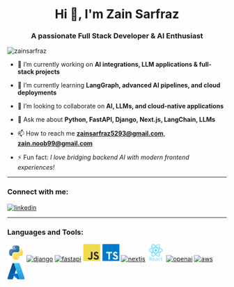 <h1 align="center">Hi 👋, I'm Zain Sarfraz</h1>
<h3 align="center">A passionate Full Stack Developer & AI Enthusiast</h3>

<p align="left"> <img src="https://komarev.com/ghpvc/?username=zainsarfraz&label=Profile%20views&color=0e75b6&style=flat" alt="zainsarfraz" /> </p>

- 🔭 I’m currently working on **AI integrations, LLM applications & full-stack projects**

- 🌱 I’m currently learning **LangGraph, advanced AI pipelines, and cloud deployments**

- 👯 I’m looking to collaborate on **AI, LLMs, and cloud-native applications**

- 💬 Ask me about **Python, FastAPI, Django, Next.js, LangChain, LLMs**

- 📫 How to reach me **zainsarfraz5293@gmail.com**, **zain.noob99@gmail.com**

- ⚡ Fun fact: *I love bridging backend AI with modern frontend experiences!*

---

<h3 align="left">Connect with me:</h3>
<p align="left">
<a href="https://www.linkedin.com/in/zain-sarfraz-549638190/" target="blank"><img align="center" src="https://images.rawpixel.com/image_png_social_square/czNmcy1wcml2YXRlL3Jhd3BpeGVsX2ltYWdlcy93ZWJzaXRlX2NvbnRlbnQvbHIvdjk4Mi1kMS0xMC5wbmc.png" alt="linkedin" height="40" width="40" /></a>
</p>

---
<h3 align="left">Languages and Tools:</h3>
<p align="left">
<a href="https://www.python.org/" target="_blank"><img src="https://raw.githubusercontent.com/devicons/devicon/master/icons/python/python-original.svg" alt="python" width="40" height="40"/></a>
<a href="https://www.djangoproject.com/" target="_blank"><img src="https://images.seeklogo.com/logo-png/39/2/django-logo-png_seeklogo-394570.png" alt="django" width="40" height="40"/></a>
<a href="https://fastapi.tiangolo.com/" target="_blank"><img src="https://icon.icepanel.io/Technology/svg/FastAPI.svg" alt="fastapi" width="40" height="40"/></a>
<a href="https://developer.mozilla.org/en-US/docs/Web/JavaScript" target="_blank"><img src="https://raw.githubusercontent.com/devicons/devicon/master/icons/javascript/javascript-original.svg" alt="javascript" width="40" height="40"/></a>
<a href="https://www.typescriptlang.org/" target="_blank"><img src="https://raw.githubusercontent.com/devicons/devicon/master/icons/typescript/typescript-original.svg" alt="typescript" width="40" height="40"/></a>
<a href="https://nextjs.org/" target="_blank"><img src="https://images-cdn.openxcell.com/wp-content/uploads/2024/07/24154156/dango-inner-2.webp" alt="nextjs" width="40" height="40"/></a>
<a href="https://reactjs.org/" target="_blank"><img src="https://raw.githubusercontent.com/devicons/devicon/master/icons/react/react-original-wordmark.svg" alt="reactjs" width="40" height="40"/></a>
<a href="https://openai.com/" target="_blank"><img src="https://static.vecteezy.com/system/resources/previews/022/227/364/non_2x/openai-chatgpt-logo-icon-free-png.png" alt="openai" width="40" height="40"/></a>
<a href="https://aws.amazon.com/" target="_blank"><img src="https://avatars.githubusercontent.com/u/2232217?s=200&v=4" alt="aws" width="40" height="40"/></a>
<a href="https://azure.microsoft.com/" target="_blank"><img src="https://raw.githubusercontent.com/devicons/devicon/master/icons/azure/azure-original.svg" alt="azure" width="40" height="40"/></a>
</p>


